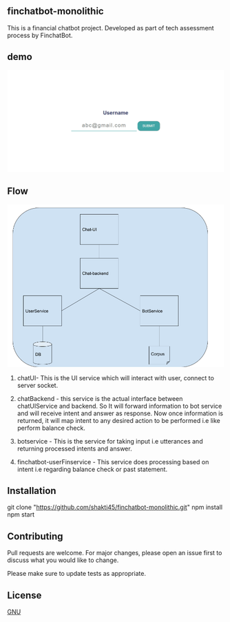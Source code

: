 ## finchatbot-monolithic
This is a financial chatbot project. Developed as part of tech assessment process by FinchatBot.

## demo
![APP DEMO](./assets/demo.gif)

## Flow
![APP FLOW](./assets/FinChatBot_Flow.png)

1) chatUI- This is the UI service which will interact with user, connect to server socket.

2) chatBackend - this service is the actual interface between chatUIService and backend. So It will forward information to bot service and will receive intent and answer as response. Now once information is returned, it will map intent to any desired action to be performed i.e like perform balance check.

3) botservice - This is the service for taking input i.e utterances and returning processed intents and answer. 

4) finchatbot-userFinservice - This service does processing based on intent i.e regarding balance check or past statement.


## Installation

git clone "https://github.com/shakti45/finchatbot-monolithic.git"
npm install
npm start


## Contributing
Pull requests are welcome. For major changes, please open an issue first to discuss what you would like to change.

Please make sure to update tests as appropriate.
## License
[GNU](https://google.com/)
